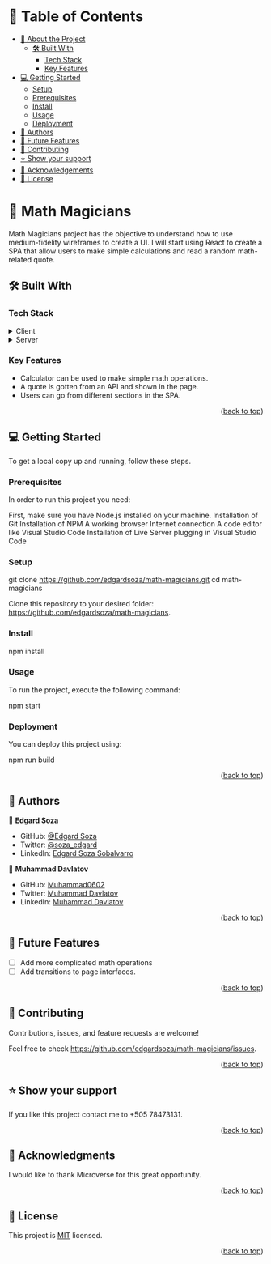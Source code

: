 <a name="readme-top"></a>

<!-- TABLE OF CONTENTS -->

# 📗 Table of Contents

- [📖 About the Project](#about-project)
  - [🛠 Built With](#built-with)
    - [Tech Stack](#tech-stack)
    - [Key Features](#key-features)
- [💻 Getting Started](#getting-started)
  - [Setup](#setup)
  - [Prerequisites](#prerequisites)
  - [Install](#install)
  - [Usage](#usage)
  - [Deployment](#triangular_flag_on_post-deployment)
- [👥 Authors](#authors)
- [🔭 Future Features](#future-features)
- [🤝 Contributing](#contributing)
- [⭐️ Show your support](#support)
- [🙏 Acknowledgements](#acknowledgements)
- [📝 License](#license)

<!-- PROJECT DESCRIPTION -->

# 📖 Math Magicians<a name="about-project"></a>

Math Magicians project has the objective to understand how to use medium-fidelity wireframes to create a UI. I will start using React to create a SPA that allow users to make simple calculations and read a random math-related quote.

## 🛠 Built With <a name="built-with"></a>

### Tech Stack <a name="tech-stack"></a>

<details>
  <summary>Client</summary>
  <ul>
    <li><a href="https://reactjs.org/">React.js</a></li>
  </ul>
</details>

<details>
  <summary>Server</summary>
  <ul>
    <li><a href="https://api-ninjas.com/api/quotes">Quotes API</a></li>
  </ul>
</details>

<!-- Features -->

### Key Features <a name="key-features"></a>

- Calculator can be used to make simple math operations.
- A quote is gotten from an API and shown in the page. 
- Users can go from different sections in the SPA.

<p align="right">(<a href="#readme-top">back to top</a>)</p>

<!-- GETTING STARTED -->

## 💻 Getting Started <a name="getting-started"></a>

To get a local copy up and running, follow these steps.

### Prerequisites

In order to run this project you need:

First, make sure you have Node.js installed on your machine. Installation of Git Installation of NPM A working browser Internet connection A code editor like Visual Studio Code Installation of Live Server plugging in Visual Studio Code

### Setup

git clone https://github.com/edgardsoza/math-magicians.git
cd math-magicians

Clone this repository to your desired folder: https://github.com/edgardsoza/math-magicians.

### Install

npm install

### Usage

To run the project, execute the following command:

npm start

### Deployment

You can deploy this project using:

npm run build

<p align="right">(<a href="#readme-top">back to top</a>)</p>

<!-- AUTHORS -->

## 👥 Authors <a name="authors"></a>


👤 **Edgard Soza**

- GitHub: [@Edgard Soza](https://github.com/edgardsoza)
- Twitter: [@soza_edgard](https://twitter.com/soza_edgard)
- LinkedIn: [Edgard Soza Sobalvarro](https://www.linkedin.com/in/edgard-soza-sobalvarro/)

👤 **Muhammad Davlatov**

- GitHub: [Muhammad0602](https://github.com/Muhammad0602)
- Twitter: [Muhammad Davlatov](https://twitter.com/MuhammadDavla20)
- LinkedIn: [Muhammad Davlatov](https://www.linkedin.com/in/muhammad-davlatov-6a8536254/)

<p align="right">(<a href="#readme-top">back to top</a>)</p>

<!-- FUTURE FEATURES -->

## 🔭 Future Features <a name="future-features"></a>

- [ ] Add more complicated math operations
- [ ] Add transitions to page interfaces.

<p align="right">(<a href="#readme-top">back to top</a>)</p>

<!-- CONTRIBUTING -->

## 🤝 Contributing <a name="contributing"></a>

Contributions, issues, and feature requests are welcome!

Feel free to check https://github.com/edgardsoza/math-magicians/issues.

<p align="right">(<a href="#readme-top">back to top</a>)</p>

<!-- SUPPORT -->

## ⭐️ Show your support <a name="support"></a>

If you like this project contact me to +505 78473131.

<p align="right">(<a href="#readme-top">back to top</a>)</p>

<!-- ACKNOWLEDGEMENTS -->

## 🙏 Acknowledgments <a name="acknowledgements"></a>

I would like to thank Microverse for this great opportunity. 

<p align="right">(<a href="#readme-top">back to top</a>)</p>

<!-- LICENSE -->

## 📝 License <a name="license"></a>

This project is [MIT](./LICENSE) licensed.

<p align="right">(<a href="#readme-top">back to top</a>)</p>
